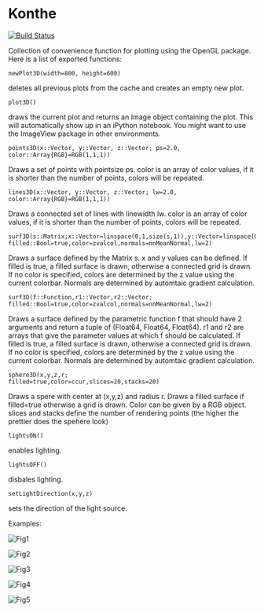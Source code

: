 # Konthe

[![Build Status](https://travis-ci.org/meggart/glPlot.jl.png)](https://travis-ci.org/meggart/glPlot.jl)

Collection of convenience function for plotting using the OpenGL package. Here is a list of exported functions:

    newPlot3D(width=800, height=600)

deletes all previous plots from the cache and creates an empty new plot. 

    plot3D()

draws the current plot and returns an Image object containing the plot. This will automatically show up in an iPython notebook. 
You might want to use the ImageView package in other environments. 

    points3D(x::Vector, y::Vector, z::Vector; ps=2.0, color::Array{RGB}=RGB(1,1,1))

Draws a set of points with pointsize ps. color is an array of color values, if it is shorter than the number of points, colors will be repeated. 

    lines3D(x::Vector, y::Vector, z::Vector; lw=2.0, color::Array{RGB}=RGB(1,1,1))

Draws a connected set of lines with linewidth lw. color is an array of color values, if it is shorter than the number of points, colors will be repeated. 

    surf3D(s::Matrix;x::Vector=linspace(0,1,size(s,1)),y::Vector=linspace(0,1,size(s,2)),
	filled::Bool=true,color=zvalcol,normals=nnMeanNormal,lw=2)

Draws a surface defined by the Matrix s. x and y values can be defined. If filled is true, a filled surface is drawn, otherwise a connected grid is drawn. If no color is specified, colors are determined by the z value using the current colorbar. Normals are determined by automtaic gradient calculation. 

    surf3D(f::Function,r1::Vector,r2::Vector;
    filled::Bool=true,color=zvalcol,normals=nnMeanNormal,lw=2)

Draws a surface defined by the parametric function f that should have 2 arguments and return a tuple of (Float64, Float64, Float64). r1 and r2 are arrays that give the parameter values at which f should be calculated. If filled is true, a filled surface is drawn, otherwise a connected grid is drawn. If no color is specified, colors are determined by the z value using the current colorbar. Normals are determined by automtaic gradient calculation. 

    sphere3D(x,y,z,r;
	filled=true,color=ccur,slices=20,stacks=20)

Draws a spere with center at (x,y,z) and radius r. Draws a filled surface if filled=true otherwise a grid is drawn. Color can be given by a RGB object. slices and stacks define the number of rendering points (the higher the prettier does the spehere look)

    lightsON()

enables lighting.

    lightsOFF()

disbales lighting. 

	setLightDirection(x,y,z)

sets the direction of the light source. 

Examples:

![Fig1](https://github.com/meggart/Konthe/examples/fig1.png)

![Fig2](https://github.com/meggart/Konthe/examples/fig2.png)

![Fig3](https://github.com/meggart/Konthe/examples/fig3.png)

![Fig4](https://github.com/meggart/Konthe/examples/fig4.png)

![Fig5](https://github.com/meggart/Konthe/examples/fig5.png)
